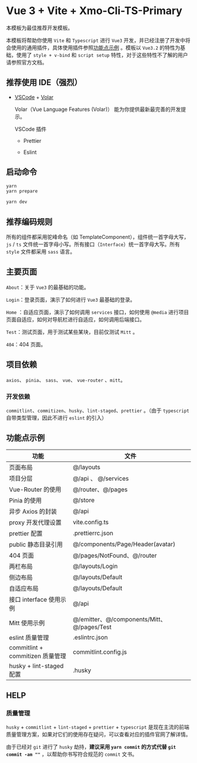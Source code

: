# Vue 3 + Vite + Xmo-Cli-TS-Primary

本模板为最佳推荐开发模板。

本模板将帮助你使用 `Vite` 和 `Typescript` 进行 `Vue3` 开发，并已经注册了开发中将会使用的通用插件，具体使用插件参照[功能点示例](##功能点示例) 。模板以 `Vue3.2` 的特性为基础，使用了 `style + v-bind` 和 `script setup` 特性，对于这些特性不了解的用户请参照官方文档。

## 推荐使用 IDE（强烈）

- [VSCode](https://code.visualstudio.com/) + [Volar](https://marketplace.visualstudio.com/items?itemName=johnsoncodehk.volar)

  Volar（Vue Language Features (Volar)） 能为你提供最新最完善的开发提示。

  VSCode 插件

  - Prettier

  - Eslint

## 启动命令

```bash
yarn
yarn prepare

yarn dev
```

## 推荐编码规则

所有的组件都采用驼峰命名（如 TemplateComponent），组件统一首字母大写，`js` / `ts` 文件统一首字母小写。所有接口（`Interface`）统一首字母大写。所有 `style` 文件都采用 `sass` 语言。

## 主要页面

`About`：关于 `Vue3` 的最基础的功能。

`Login`：登录页面，演示了如何进行 `Vue3` 最基础的登录。

`Home` ：自适应页面，演示了如何调用 `services` 接口，如何使用 `@media` 进行项目页面自适应，如何对导航栏进行自适应，如何调用后端接口。

`Test`：测试页面，用于测试某些某块，目前仅测试 `Mitt` 。

`404`：404 页面。

## 项目依赖

`axios`、 `pinia`、 `sass`、 `vue`、 `vue-router` 、`mitt`。

### 开发依赖

`commitlint`、`commitizen`、`husky`、`lint-staged`、`prettier` 。（由于 `typescript` 自带类型管理，因此不进行 `eslint` 的引入）

## 功能点示例

| 功能                             | 文件                                       |
| -------------------------------- | ------------------------------------------ |
| 页面布局                         | @/layouts                                  |
| 项目分层                         | @/api 、 @/services                        |
| Vue-Router 的使用                | @/router、@/pages                          |
| Pinia 的使用                     | @/store                                    |
| 异步 Axios 的封装                | @/api                                      |
| proxy 开发代理设置               | vite.config.ts                             |
| prettier 配置                    | .prettierrc.json                           |
| public 静态目录引用              | @/components/Page/Header(avatar)           |
| 404 页面                         | @/pages/NotFound、@/router                 |
| 两栏布局                         | @/layouts/Login                            |
| 侧边布局                         | @/layouts/Default                          |
| 自适应布局                       | @/layouts/Default                          |
| 接口 interface 使用示例          | @/api                                      |
| Mitt 使用示例                    | @/emitter、@/components/Mitt、@/pages/Test |
| eslint 质量管理                  | .eslintrc.json                             |
| commitlint + commitizen 质量管理 | commitlint.config.js                       |
| husky + lint-staged 配置         | .husky                                     |

## HELP

### 质量管理

`husky` + `commitlint` + `lint-staged` + `prettier` + `typescript` 是现在主流的前端质量管理方案，如果对它们的使用存在疑问，可以查看对应的插件官网了解详情。

由于已经对 `git` 进行了 `husky` 劫持，**建议采用 `yarn commit` 的方式代替 `git commit -am ""`** ，以帮助你书写符合规范的 `commit` 文书。
